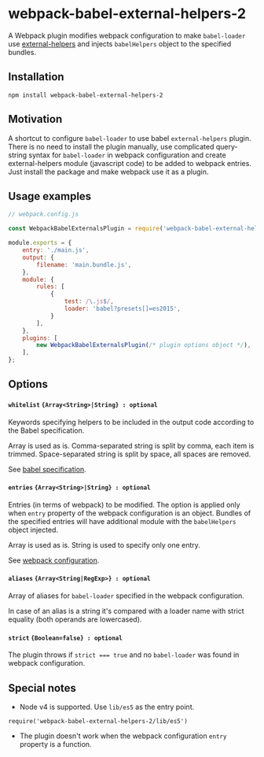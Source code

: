 # webpack-babel-external-helpers-2
A Webpack plugin modifies webpack configuration to make `babel-loader` use [external-helpers](https://babeljs.io/docs/plugins/external-helpers/) and injects `babelHelpers` object to the specified bundles.


## Installation
`npm install webpack-babel-external-helpers-2`

## Motivation
A shortcut to configure `babel-loader` to use babel `external-helpers` plugin. There is no need to install the plugin manually, use complicated query-string syntax for `babel-loader` in webpack configuration and create external-helpers module (javascript code) to be added to webpack entries. Just install the package and make webpack use it as a plugin.

## Usage examples
```javascript
// webpack.config.js

const WebpackBabelExternalsPlugin = require('webpack-babel-external-helpers-2');

module.exports = {
    entry: './main.js',
    output: {
        filename: 'main.bundle.js',
    },
    module: {
        rules: [
            {
                test: /\.js$/,
                loader: 'babel?presets[]=es2015',
            }
        ],
    },
    plugins: [
        new WebpackBabelExternalsPlugin(/* plugin options object */),
    ],
};
```

## Options

#### `whitelist` `{Array<String>|String} : optional`
Keywords specifying helpers to be included in the output code according to the Babel specification. 

Array is used as is. Comma-separated string is split by comma, each item is trimmed. Space-separated string is split by space, all spaces are removed.

See [babel specification](https://babeljs.io/docs/plugins/external-helpers/).

#### `entries` `{Array<String>|String} : optional`
Entries (in terms of webpack) to be modified. The option is applied only when `entry` property of the webpack configuration is an object. Bundles of the specified entries will have additional module with the `babelHelpers` object injected. 

Array is used as is. String is used to specify only one entry.

See [webpack configuration](https://webpack.js.org/configuration/entry-context/).

#### `aliases` `{Array<String|RegExp>} : optional`
Array of aliases for `babel-loader` specified in the webpack configuration. 

In case of an alias is a string it's compared with a loader name with strict equality (both operands are lowercased).

#### `strict` `{Boolean=false} : optional`
The plugin throws if `strict === true` and no `babel-loader` was found in webpack configuration.

## Special notes

* Node v4 is supported. Use `lib/es5` as the entry point.

`require('webpack-babel-external-helpers-2/lib/es5')`

* The plugin doesn't work when the webpack configuration `entry` property is a function.
